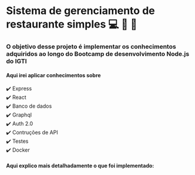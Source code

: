 # Sistema de gerenciamento de restaurante simples  :computer: :stew: :stew:
### O objetivo desse projeto é implementar os conhecimentos adquiridos ao longo do Bootcamp de desenvolvimento Node.js do IGTI
#### Aqui irei aplicar conhecimentos sobre
:heavy_check_mark:  Express <br>
:heavy_check_mark:  React <br>
:heavy_check_mark: Banco de dados <br>
:heavy_check_mark: Graphql <br>
:heavy_check_mark: Auth 2.0 <br>
:heavy_check_mark: Contruções de API <br>
:heavy_check_mark: Testes <br>
:heavy_check_mark: Docker <br>

#### Aqui explico mais detalhadamente o que foi implementado:
